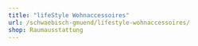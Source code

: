 ```yaml
---
title: "lifeStyle Wohnaccessoires"
url: /schwaebisch-gmuend/lifestyle-wohnaccessoires/
shop: Raumausstattung
---
```

